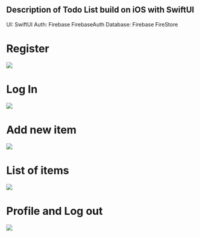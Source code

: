 ## Description of Todo List build on iOS with SwiftUI

UI: SwiftUI
Auth: Firebase FirebaseAuth
Database: Firebase FireStore

# Register
<img src="https://github.com/rizkysiregar/MyiOSTodoList/blob/main/photo/register-page.png">

# Log In
<img src="https://github.com/rizkysiregar/MyiOSTodoList/blob/main/photo/login-page.png">

# Add new item
<img src="https://github.com/rizkysiregar/MyiOSTodoList/blob/main/photo/add-newl-list.png">

# List of items
<img src="https://github.com/rizkysiregar/MyiOSTodoList/blob/main/photo/list-of-item-mainpage.png">

# Profile and Log out
<img src="https://github.com/rizkysiregar/MyiOSTodoList/blob/main/photo/profile%20page.png">
